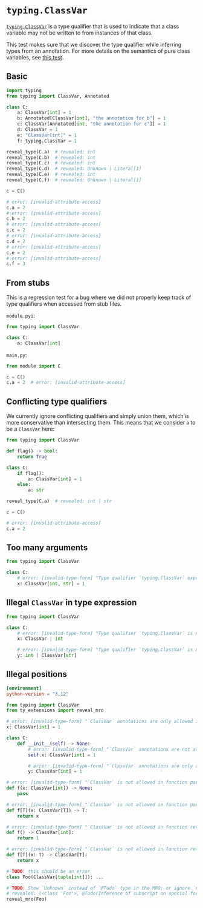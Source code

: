 # `typing.ClassVar`

[`typing.ClassVar`] is a type qualifier that is used to indicate that a class variable may not be
written to from instances of that class.

This test makes sure that we discover the type qualifier while inferring types from an annotation.
For more details on the semantics of pure class variables, see [this test](../attributes.md).

## Basic

```py
import typing
from typing import ClassVar, Annotated

class C:
    a: ClassVar[int] = 1
    b: Annotated[ClassVar[int], "the annotation for b"] = 1
    c: ClassVar[Annotated[int, "the annotation for c"]] = 1
    d: ClassVar = 1
    e: "ClassVar[int]" = 1
    f: typing.ClassVar = 1

reveal_type(C.a)  # revealed: int
reveal_type(C.b)  # revealed: int
reveal_type(C.c)  # revealed: int
reveal_type(C.d)  # revealed: Unknown | Literal[1]
reveal_type(C.e)  # revealed: int
reveal_type(C.f)  # revealed: Unknown | Literal[1]

c = C()

# error: [invalid-attribute-access]
c.a = 2
# error: [invalid-attribute-access]
c.b = 2
# error: [invalid-attribute-access]
c.c = 2
# error: [invalid-attribute-access]
c.d = 2
# error: [invalid-attribute-access]
c.e = 2
# error: [invalid-attribute-access]
c.f = 3
```

## From stubs

This is a regression test for a bug where we did not properly keep track of type qualifiers when
accessed from stub files.

`module.pyi`:

```pyi
from typing import ClassVar

class C:
    a: ClassVar[int]
```

`main.py`:

```py
from module import C

c = C()
c.a = 2  # error: [invalid-attribute-access]
```

## Conflicting type qualifiers

We currently ignore conflicting qualifiers and simply union them, which is more conservative than
intersecting them. This means that we consider `a` to be a `ClassVar` here:

```py
from typing import ClassVar

def flag() -> bool:
    return True

class C:
    if flag():
        a: ClassVar[int] = 1
    else:
        a: str

reveal_type(C.a)  # revealed: int | str

c = C()

# error: [invalid-attribute-access]
c.a = 2
```

## Too many arguments

```py
from typing import ClassVar

class C:
    # error: [invalid-type-form] "Type qualifier `typing.ClassVar` expected exactly 1 argument, got 2"
    x: ClassVar[int, str] = 1
```

## Illegal `ClassVar` in type expression

```py
from typing import ClassVar

class C:
    # error: [invalid-type-form] "Type qualifier `typing.ClassVar` is not allowed in type expressions (only in annotation expressions)"
    x: ClassVar | int

    # error: [invalid-type-form] "Type qualifier `typing.ClassVar` is not allowed in type expressions (only in annotation expressions)"
    y: int | ClassVar[str]
```

## Illegal positions

```toml
[environment]
python-version = "3.12"
```

```py
from typing import ClassVar
from ty_extensions import reveal_mro

# error: [invalid-type-form] "`ClassVar` annotations are only allowed in class-body scopes"
x: ClassVar[int] = 1

class C:
    def __init__(self) -> None:
        # error: [invalid-type-form] "`ClassVar` annotations are not allowed for non-name targets"
        self.x: ClassVar[int] = 1

        # error: [invalid-type-form] "`ClassVar` annotations are only allowed in class-body scopes"
        y: ClassVar[int] = 1

# error: [invalid-type-form] "`ClassVar` is not allowed in function parameter annotations"
def f(x: ClassVar[int]) -> None:
    pass

# error: [invalid-type-form] "`ClassVar` is not allowed in function parameter annotations"
def f[T](x: ClassVar[T]) -> T:
    return x

# error: [invalid-type-form] "`ClassVar` is not allowed in function return type annotations"
def f() -> ClassVar[int]:
    return 1

# error: [invalid-type-form] "`ClassVar` is not allowed in function return type annotations"
def f[T](x: T) -> ClassVar[T]:
    return x

# TODO: this should be an error
class Foo(ClassVar[tuple[int]]): ...

# TODO: Show `Unknown` instead of `@Todo` type in the MRO; or ignore `ClassVar` and show the MRO as if `ClassVar` was not there
# revealed: (<class 'Foo'>, @Todo(Inference of subscript on special form), <class 'object'>)
reveal_mro(Foo)
```

[`typing.classvar`]: https://docs.python.org/3/library/typing.html#typing.ClassVar
